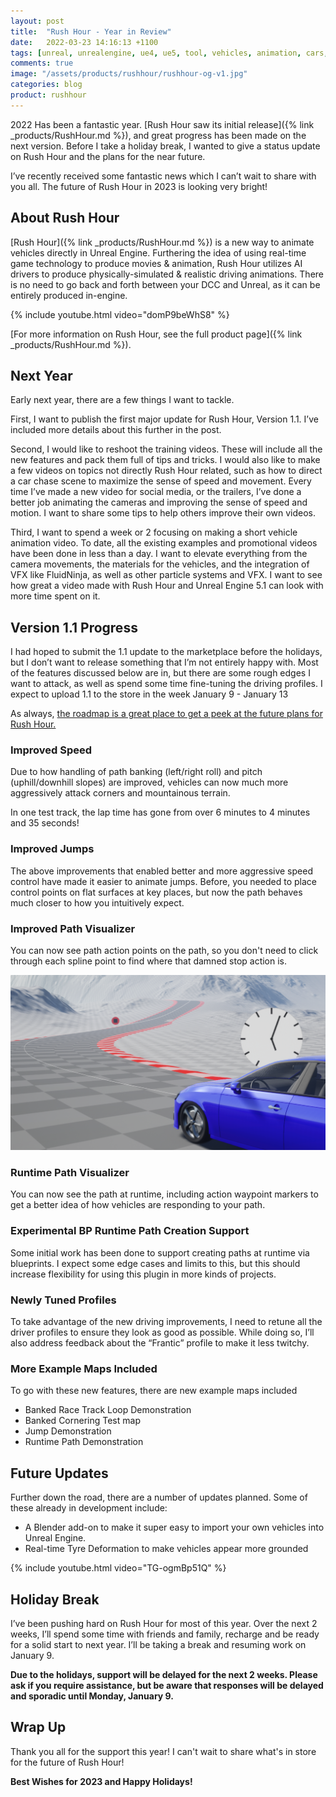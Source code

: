 ```yaml
---
layout: post
title:  "Rush Hour - Year in Review"
date:   2022-03-23 14:16:13 +1100
tags: [unreal, unrealengine, ue4, ue5, tool, vehicles, animation, cars, animation, rushhour]
comments: true
image: "/assets/products/rushhour/rushhour-og-v1.jpg"
categories: blog
product: rushhour
---
```


2022 Has been a fantastic year. [Rush Hour saw its initial release]({% link _products/RushHour.md %}), and great progress has been made on the next version. Before I take a holiday break, I wanted to give a status update on Rush Hour and the plans for the near future.

<!--more-->

I’ve recently received some fantastic news which I can’t wait to share with you all. The future of Rush Hour in 2023 is looking very bright!

## About Rush Hour

[Rush Hour]({% link _products/RushHour.md %}) is a new way to animate vehicles directly in Unreal Engine. Furthering the idea of using real-time game technology to produce movies & animation, Rush Hour utilizes AI drivers to produce physically-simulated & realistic driving animations. There is no need to go back and forth between your DCC and Unreal, as it can be entirely produced in-engine.

{% include youtube.html video="domP9beWhS8" %}

[For more information on Rush Hour, see the full product page]({% link _products/RushHour.md %}).

## Next Year

Early next year, there are a few things I want to tackle.

First, I want to publish the first major update for Rush Hour, Version 1.1. I’ve included more details about this further in the post.

Second, I would like to reshoot the training videos. These will include all the new features and pack them full of tips and tricks. I would also like to make a few videos on topics not directly Rush Hour related, such as how to direct a car chase scene to maximize the sense of speed and movement. Every time I’ve made a new video for social media, or the trailers, I’ve done a better job animating the cameras and improving the sense of speed and motion. I want to share some tips to help others improve their own videos.

Third, I want to spend a week or 2 focusing on making a short vehicle animation video. To date, all the existing examples and promotional videos have been done in less than a day. I want to elevate everything from the camera movements, the materials for the vehicles, and the integration of VFX like FluidNinja, as well as other particle systems and VFX. I want to see how great a video made with Rush Hour and Unreal Engine 5.1 can look with more time spent on it.

## Version 1.1 Progress

I had hoped to submit the 1.1 update to the marketplace before the holidays, but I don’t want to release something that I’m not entirely happy with. Most of the features discussed below are in, but there are some rough edges I want to attack, as well as spend some time fine-tuning the driving profiles. I expect to upload 1.1 to the store in the week January 9 - January 13

As always, [the roadmap is a great place to get a peek at the future plans for Rush Hour.](https://open.codecks.io/rushhour/decks/47-public-rush-hour-roadmap)

### Improved Speed

Due to how handling of path banking (left/right roll) and pitch (uphill/downhill slopes) are improved, vehicles can now much more aggressively attack corners and mountainous terrain.

In one test track, the lap time has gone from over 6 minutes to 4 minutes and 35 seconds!

### Improved Jumps

The above improvements that enabled better and more aggressive speed control have made it easier to animate jumps. Before, you needed to place control points on flat surfaces at key places, but now the path behaves much closer to how you intuitively expect.

### Improved Path Visualizer

You can now see path action points on the path, so you don't need to click through each spline point to find where that damned stop action is.

![Waypoint Markers](/assets/posts/2022-12-24-RushHourYearInReview/WaypointMarkers.png)

### Runtime Path Visualizer

You can now see the path at runtime, including action waypoint markers to get a better idea of how vehicles are responding to your path.

### Experimental BP Runtime Path Creation Support

Some initial work has been done to support creating paths at runtime via blueprints. I expect some edge cases and limits to this, but this should increase flexibility for using this plugin in more kinds of projects.

### Newly Tuned Profiles

To take advantage of the new driving improvements, I need to retune all the driver profiles to ensure they look as good as possible. While doing so, I’ll also address feedback about the “Frantic” profile to make it less twitchy.

### More Example Maps Included

To go with these new features, there are new example maps included

- Banked Race Track Loop Demonstration
- Banked Cornering Test map
- Jump Demonstration
- Runtime Path Demonstration

## Future Updates

Further down the road, there are a number of updates planned. Some of these already in development include:

- A Blender add-on to make it super easy to import your own vehicles into Unreal Engine.
- Real-time Tyre Deformation to make vehicles appear more grounded

{% include youtube.html video="TG-ogmBp51Q" %}

## Holiday Break

I’ve been pushing hard on Rush Hour for most of this year. Over the next 2 weeks, I’ll spend some time with friends and family, recharge and be ready for a solid start to next year. I’ll be taking a break and resuming work on January 9.

**Due to the holidays, support will be delayed for the next 2 weeks. Please ask if you require assistance, but be aware that responses will be delayed and sporadic until Monday, January 9.**

## Wrap Up

Thank you all for the support this year! I can't wait to share what's in store for the future of Rush Hour!

**Best Wishes for 2023 and Happy Holidays!**
